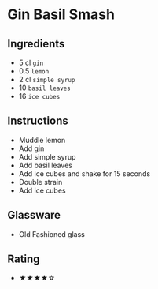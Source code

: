 # Gin Basil Smash

## Ingredients
- 5 cl `gin`
- 0.5 `lemon`
- 2 cl `simple syrup`
- 10 `basil leaves`
- 16 `ice cubes`

## Instructions
- Muddle lemon
- Add gin
- Add simple syrup
- Add basil leaves
- Add ice cubes and shake for 15 seconds
- Double strain
- Add ice cubes

## Glassware
- Old Fashioned glass

## Rating
- ★★★★☆